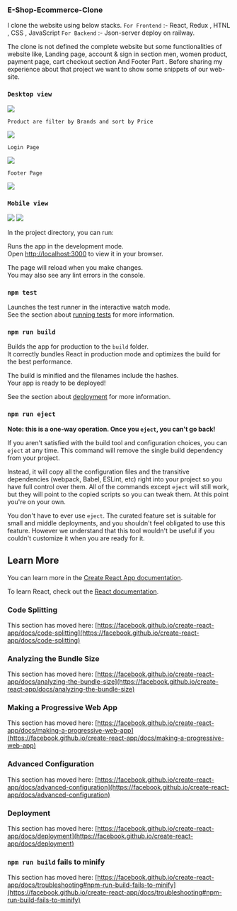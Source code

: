 ### E-Shop-Ecommerce-Clone

I clone the website using below stacks. 
    `For Frontend` :- React, Redux , HTNL , CSS , JavaScript
    `For Backend` :- Json-server deploy on railway.
    
The clone is not defined the complete website but some functionalities of website like, Landing page, account & sign in section men, women product, payment page, cart checkout section  And Footer Part .
Before sharing my experience about that project we want to show some snippets of our web-site.

### `Desktop view`

<img src="https://github.com/Sayli555/project-images/blob/master/E-shop.png?raw=true"/>

`Product are filter by Brands and sort by Price`

<img src="https://github.com/Sayli555/project-images/blob/master/allproducts%20(1).png?raw=true"/>

`Login Page`

<img src="https://github.com/Sayli555/project-images/blob/master/login.png?raw=true"/>

`Footer Page`

<img src="https://github.com/Sayli555/project-images/blob/master/footer.png?raw=true"/>

### `Mobile view` 

<img src="https://github.com/Sayli555/project-images/blob/master/mobileview.png?raw=true"/>
<img src="https://github.com/Sayli555/project-images/blob/master/productmobile.png?raw=true"/>





In the project directory, you can run:



Runs the app in the development mode.\
Open [http://localhost:3000](http://localhost:3000) to view it in your browser.

The page will reload when you make changes.\
You may also see any lint errors in the console.

### `npm test`

Launches the test runner in the interactive watch mode.\
See the section about [running tests](https://facebook.github.io/create-react-app/docs/running-tests) for more information.

### `npm run build`

Builds the app for production to the `build` folder.\
It correctly bundles React in production mode and optimizes the build for the best performance.

The build is minified and the filenames include the hashes.\
Your app is ready to be deployed!

See the section about [deployment](https://facebook.github.io/create-react-app/docs/deployment) for more information.

### `npm run eject`

**Note: this is a one-way operation. Once you `eject`, you can't go back!**

If you aren't satisfied with the build tool and configuration choices, you can `eject` at any time. This command will remove the single build dependency from your project.

Instead, it will copy all the configuration files and the transitive dependencies (webpack, Babel, ESLint, etc) right into your project so you have full control over them. All of the commands except `eject` will still work, but they will point to the copied scripts so you can tweak them. At this point you're on your own.

You don't have to ever use `eject`. The curated feature set is suitable for small and middle deployments, and you shouldn't feel obligated to use this feature. However we understand that this tool wouldn't be useful if you couldn't customize it when you are ready for it.

## Learn More

You can learn more in the [Create React App documentation](https://facebook.github.io/create-react-app/docs/getting-started).

To learn React, check out the [React documentation](https://reactjs.org/).

### Code Splitting

This section has moved here: [https://facebook.github.io/create-react-app/docs/code-splitting](https://facebook.github.io/create-react-app/docs/code-splitting)

### Analyzing the Bundle Size

This section has moved here: [https://facebook.github.io/create-react-app/docs/analyzing-the-bundle-size](https://facebook.github.io/create-react-app/docs/analyzing-the-bundle-size)

### Making a Progressive Web App

This section has moved here: [https://facebook.github.io/create-react-app/docs/making-a-progressive-web-app](https://facebook.github.io/create-react-app/docs/making-a-progressive-web-app)

### Advanced Configuration

This section has moved here: [https://facebook.github.io/create-react-app/docs/advanced-configuration](https://facebook.github.io/create-react-app/docs/advanced-configuration)

### Deployment

This section has moved here: [https://facebook.github.io/create-react-app/docs/deployment](https://facebook.github.io/create-react-app/docs/deployment)

### `npm run build` fails to minify

This section has moved here: [https://facebook.github.io/create-react-app/docs/troubleshooting#npm-run-build-fails-to-minify](https://facebook.github.io/create-react-app/docs/troubleshooting#npm-run-build-fails-to-minify)
